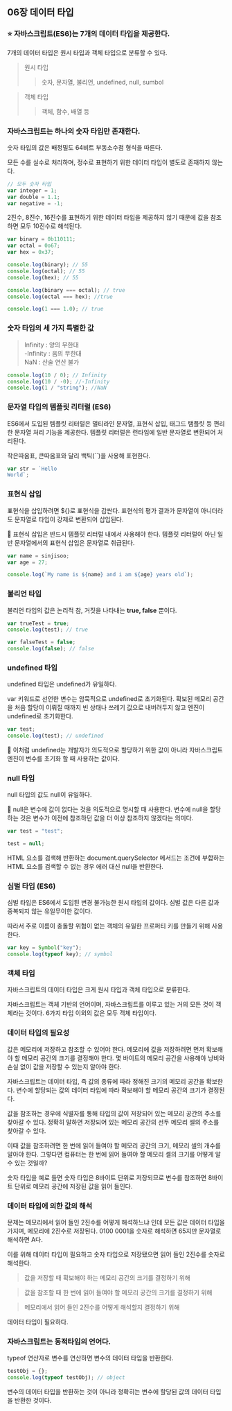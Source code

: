 ## 06장 데이터 타입

### ⭐ 자바스크립트(ES6)는 7개의 데이터 타입을 제공한다.

7개의 데이터 타입은 원시 타입과 객체 타입으로 분류할 수 있다.

> 원시 타입
>
> > 숫자, 문자열, 불리언, undefined, null, sumbol

> 객체 타입
>
> > 객체, 함수, 배열 등

### 자바스크립트는 하나의 숫자 타입만 존재한다.

숫자 타입의 값은 배정밀도 64비트 부동소수점 형식을 따른다.

모든 수를 실수로 처리하며, 정수로 표현하기 위한 데이터 타입이 별도로 존재하지 않는다.

```js
// 모두 숫자 타입
var integer = 1;
var double = 1.1;
var negative = -1;
```

2진수, 8진수, 16진수를 표현하기 위한 데이터 타입을 제공하지 않기 때문에 값을 참조하면 모두 10진수로 해석된다.

```js
var binary = 0b110111;
var octal = 0o67;
var hex = 0x37;

console.log(binary); // 55
console.log(octal); // 55
console.log(hex); // 55

console.log(binary === octal); // true
console.log(octal === hex); //true

console.log(1 === 1.0); // true
```

### 숫자 타입의 세 가지 특별한 값

> Infinity : 양의 무한대 </br>
> -Infinity : 음의 무한대 </br>
> NaN : 산술 연산 불가

```js
console.log(10 / 0); // Infinity
console.log(10 / -0); //-Infinity
console.log(1 / "string"); //NaN
```

### 문자열 타입의 템플릿 리터럴 (ES6)

ES6에서 도입된 템플릿 리터럴은 멀티라인 문자열, 표현식 삽입, 태그드 탬플릿 등 편리한 문자열 처리 기능을 제공한다. 템플릿 리터럴은 런타임에 일반 문자열로 변환되어 처리된다.

작은따옴표, 큰따옴표와 달리 백틱(``)을 사용해 표현한다.

```js
var str = `Hello
World`;
```

### 표현식 삽입

표현식을 삽입하려면 ${}로 표현식을 감싼다.
표현식의 평가 결과가 문자열이 아니더라도 문자열로 타입이 강제로 변환되어 삽입된다.

🔔 표현식 삽입은 반드시 템플릿 리터럴 내에서 사용해야 한다. 템플릿 리터럴이 아닌 일반 문자열에서의 표현식 삽입은 문자열로 취급된다.

```js
var name = sinjisoo;
var age = 27;

console.log(`My name is ${name} and i am ${age} years old`);
```

### 불리언 타입

불리언 타입의 값은 논리적 참, 거짓을 나타내는 **true, false** 뿐이다.

```js
var trueTest = true;
console.log(test); // true

var falseTest = false;
console.log(false); // false
```

### undefined 타입

undefined 타입은 undefined가 유일하다.

var 키워드로 선언한 변수는 암묵적으로 undefined로 초기화된다. 확보된 메모리 공간을 처음 할당이 이뤄질 때까지 빈 상태나 쓰레기 값으로 내버려두지 않고 엔진이 undefined로 초기화한다.

```js
var test;
console.log(test); // undefined
```

🔔 이처럼 undefined는 개발자가 의도적으로 할당하기 위한 값이 아니라 자바스크립트 엔진이 변수를 초기화 할 때 사용하는 값이다.

### null 타입

null 타입의 값도 null이 유일하다.

🔔 null은 변수에 값이 없다는 것을 의도적으로 명시할 때 사용한다. 변수에 null을 할당하는 것은 변수가 이전에 참조하던 값을 더 이상 참조하지 않겠다는 의미다.

```js
var test = "test";

test = null;
```

HTML 요소를 검색해 반환하는 document.querySelector 메서드는 조건에 부합하는 HTML 요소를 검색할 수 없는 경우 에러 대신 null을 반환한다.

### 심벌 타입 (ES6)

심벌 타입은 ES6에서 도입된 변경 불가능한 원시 타입의 값이다. 심벌 값은 다른 값과 중복되지 않는 유일무이한 값이다.

따라서 주로 이름이 충돌할 위험이 없는 객체의 유일한 프로퍼티 키를 만들기 위해 사용한다.

```js
var key = Symbol("key");
console.log(typeof key); // symbol
```

### 객체 타입

자바스크립트의 데이터 타입은 크게 원시 타입과 객체 타입으로 분류한다.

자바스크립트는 객체 기반의 언어이며, 자바스크립트를 이루고 있는 거의 모든 것이 객체라는 것이다. 6가지 타입 이외의 값은 모두 객체 타입이다.

### 데이터 타입의 필요성

값은 메모리에 저장하고 참조할 수 있어야 한다. 메모리에 값을 저장하려면 먼저 확보해야 할 메모리 공간의 크기를 결정해야 한다. 몇 바이트의 메모리 공간을 사용해야 낭비와 손실 없이 값을 저장할 수 있는지 알아야 한다.

자바스크립트는 데이터 타입, 즉 값의 종류에 따라 정해진 크기의 메모리 공간을 확보한다. 변수에 할당되는 값의 데이터 타입에 따라 확보해야 할 메모리 공간의 크기가 결정된다.

값을 참조하는 경우에 식별자를 통해 타입의 값이 저장되어 있는 메모리 공간의 주소를 찾아갈 수 있다. 정확히 말하면 저장되어 있는 메모리 공간의 선두 메모리 셀의 주소를 찾아갈 수 있다.

이때 값을 참조하려면 한 번에 읽어 들여야 할 메모리 공간의 크기, 메모리 셀의 개수를 알아야 한다. 그렇다면 컴퓨터는 한 번에 읽어 들여야 할 메모리 셀의 크기를 어떻게 알 수 있는 것일까?

숫자 타입을 예로 들면 숫자 타입은 8바이트 단위로 저장되므로 변수를 참조하면 8바이트 단위로 메모리 공간에 저장된 값을 읽어 들인다.

### 데이터 타입에 의한 값의 해석

문제는 메모리에서 읽어 들인 2진수를 어떻게 해석하느냐 인데 모든 값은 데이터 타입을 가지며, 메모리에 2진수로 저장된다. 0100 0001을 숫자로 해석하면 65지만 문자열로 해석하면 A다.

이를 위해 데이터 타입이 필요하고 숫자 타입으로 저장됐으면 읽어 들인 2진수를 숫자로 해석한다.

> 값을 저장할 때 확보해야 하는 메모리 공간의 크기를 결정하기 위해

> 값을 참조할 때 한 번에 읽어 들여야 할 메모리 공간의 크기를 결정하기 위해

> 메모리에서 읽어 들인 2진수를 어떻게 해석할지 결정하기 위해

데이터 타입이 필요하다.

### 자바스크립트는 동적타입의 언어다.

typeof 연산자로 변수를 연산하면 변수의 데이터 타입을 반환한다.

```js
testObj = {};
console.log(typeof testObj); // object
```

변수의 데이터 타입을 반환하는 것이 아니라 정확히는 변수에 할당된 값의 데이터 타입을 반환한 것이다.
